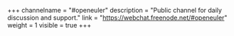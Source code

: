 +++
channelname = "#openeuler"
description = "Public channel for daily discussion and support."
link = "https://webchat.freenode.net/#openeuler"
weight =  1
visible = true
+++
